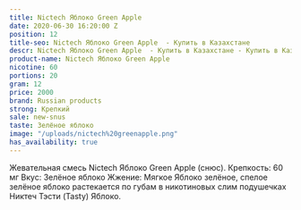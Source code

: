 ```yaml
---
title: Nictech Яблоко Green Apple
date: 2020-06-30 16:20:00 Z
position: 12
title-seo: Nictech Яблоко Green Apple  - Купить в Казахстане
descr: Nictech Яблоко Green Apple  - Купить в Казахстане - Купить в Казахстане
product-name: Nictech Яблоко Green Apple
nicotine: 60
portions: 20
gram: 12
price: 2000
brand: Russian products
strong: Крепкий
sale: new-snus
taste: Зелёное яблоко
image: "/uploads/nictech%20greenapple.png"
has_availability: true
---
```


Жевательная смесь Nictech Яблоко Green Apple  (снюс). Крепкость: 60 мг 
Вкус: Зелёное яблоко
 Жжение: Мягкое Яблоко зелёное, спелое зелёное яблоко растекается по губам в никотиновых слим подушечках Никтеч Тэсти (Tasty) Яблоко.